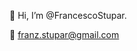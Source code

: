 👋 Hi, I’m @FrancescoStupar.

📧 franz.stupar@gmail.com

<!---
FrancescoStupar/FrancescoStupar is a ✨ special ✨ repository because its `README.md` (this file) appears on your GitHub profile.
You can click the Preview link to take a look at your changes.
--->
